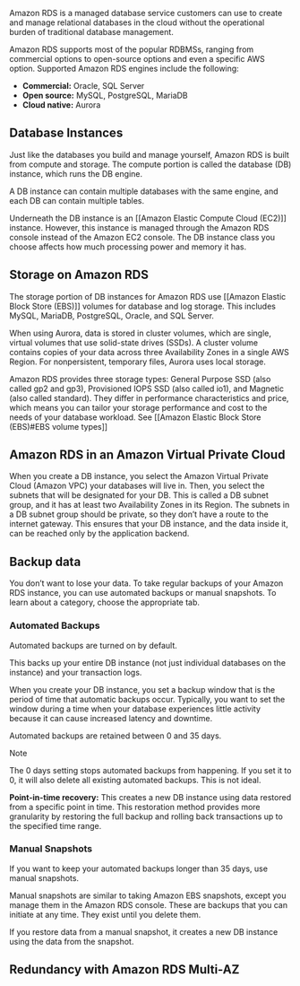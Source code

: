 Amazon RDS is a managed database service customers can use to create and manage relational databases in the cloud without the operational burden of traditional database management.

Amazon RDS supports most of the popular RDBMSs, ranging from commercial options to open-source options and even a specific AWS option. Supported Amazon RDS engines include the following:

- **Commercial:** Oracle, SQL Server
- **Open source:** MySQL, PostgreSQL, MariaDB
- **Cloud native:** Aurora

## Database Instances

Just like the databases you build and manage yourself, Amazon RDS is built from compute and storage. The compute portion is called the database (DB) instance, which runs the DB engine.

A DB instance can contain multiple databases with the same engine, and each DB can contain multiple tables.

Underneath the DB instance is an [[Amazon Elastic Compute Cloud (EC2)]] instance. However, this instance is managed through the Amazon RDS console instead of the Amazon EC2 console. The DB instance class you choose affects how much processing power and memory it has.

## Storage on Amazon RDS

The storage portion of DB instances for Amazon RDS use [[Amazon Elastic Block Store (EBS)]] volumes for database and log storage. This includes MySQL, MariaDB, PostgreSQL, Oracle, and SQL Server.

When using Aurora, data is stored in cluster volumes, which are single, virtual volumes that use solid-state drives (SSDs). A cluster volume contains copies of your data across three Availability Zones in a single AWS Region. For nonpersistent, temporary files, Aurora uses local storage.

Amazon RDS provides three storage types: General Purpose SSD (also called gp2 and gp3), Provisioned IOPS SSD (also called io1), and Magnetic (also called standard). They differ in performance characteristics and price, which means you can tailor your storage performance and cost to the needs of your database workload. See [[Amazon Elastic Block Store (EBS)#EBS volume types]]

## Amazon RDS in an Amazon Virtual Private Cloud

When you create a DB instance, you select the Amazon Virtual Private Cloud (Amazon VPC) your databases will live in. Then, you select the subnets that will be designated for your DB. This is called a DB subnet group, and it has at least two Availability Zones in its Region. The subnets in a DB subnet group should be private, so they don’t have a route to the internet gateway. This ensures that your DB instance, and the data inside it, can be reached only by the application backend.

## Backup data

You don’t want to lose your data. To take regular backups of your Amazon RDS instance, you can use automated backups or manual snapshots. To learn about a category, choose the appropriate tab.

### Automated Backups

Automated backups are turned on by default.

This backs up your entire DB instance (not just individual databases on the instance) and your transaction logs. 

When you create your DB instance, you set a backup window that is the period of time that automatic backups occur. Typically, you want to set the window during a time when your database experiences little activity because it can cause increased latency and downtime.

Automated backups are retained between 0 and 35 days.

> [!NOTE]
> The 0 days setting stops automated backups from happening. If you set it to 0, it will also delete all existing automated backups. This is not ideal.


**Point-in-time recovery:** This creates a new DB instance using data restored from a specific point in time. This restoration method provides more granularity by restoring the full backup and rolling back transactions up to the specified time range.

### Manual Snapshots

If you want to keep your automated backups longer than 35 days, use manual snapshots.

Manual snapshots are similar to taking Amazon EBS snapshots, except you manage them in the Amazon RDS console. These are backups that you can initiate at any time. They exist until you delete them.

If you restore data from a manual snapshot, it creates a new DB instance using the data from the snapshot.


## Redundancy with Amazon RDS Multi-AZ